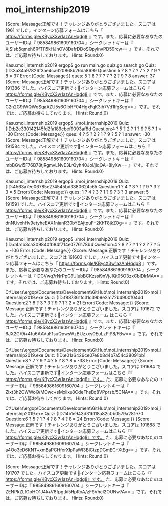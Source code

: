 # moi_internship2019

{Score: Message:正解です！チャレンジありがとうございました。スコアは 1961 でした。インターン応募フォームはこちら『 https://forms.gle/KBycX3w1azAnHqdg8 』です。また、応募に必要なあなたのユーザーIDは『 985849861609160704 』シークレットキーは『 XjSIsb5qmeh6RfTI15kHJhOV8DafrDDoSQpyInvPD59rcw== 』です。それでは、ご応募お待ちしております。 Hints: Round:0}



Kasu:moi_internship2019 ergop$ go run main.go  quiz.go search.go
Quiz: {ID:3a34a97826f3ae4ca620868b26da8699 Question:5 ? 8 ? 7 ? 7 ? 2 ? 9 ? 8 = 37 Error:{Code: Message:}}
ques: 5 ? 8 ? 7 ? 7 ? 2 ? 9 ? 8
answer: 37
{Score: Message:正解です！チャレンジありがとうございました。スコアは 191386 でした。ハイスコア更新です👏インターン応募フォームはこちら『 https://forms.gle/KBycX3w1azAnHqdg8 』です。また、応募に必要なあなたのユーザーIDは『 985849861609160704 』シークレットキーは『 C2n2G9tWQWqSqaAZU5s6OlbHF04HgxFqK3ih7Vd1IfgSeg== 』です。それでは、ご応募お待ちしております。 Hints: Round:0}


Kasu:moi_internship2019 ergop$ ./moi_internship2019 
Quiz: {ID:b2e330142145fd2fa189cbef9093af8d Question:4 ? 5 ? 2 ? 1 ? 9 ? 5 ? 1 = -30 Error:{Code: Message:}}
ques: 4 ? 5 ? 2 ? 1 ? 9 ? 5 ? 1
answer: -30
{Score: Message:正解です！チャレンジありがとうございました。スコアは 191584 でした。ハイスコア更新です👏インターン応募フォームはこちら『 https://forms.gle/KBycX3w1azAnHqdg8 』です。また、応募に必要なあなたのユーザーIDは『 985849861609160704 』シークレットキーは『 mbBGwl5F76B78tjRgmvLNvE3LrQyh40Jol/jiqQA+8iyXw== 』です。それでは、ご応募お待ちしております。 Hints: Round:0}

Kasu:moi_internship2019 ergop$ ./moi_internship2019 
Quiz: {ID:4563a7ee06785e274545bd3380624c65 Question:1 ? 4 ? 3 ? 1 ? 9 ? 3 ? 3 = 5 Error:{Code: Message:}}
ques: 1 ? 4 ? 3 ? 1 ? 9 ? 3 ? 3
answer: 5
{Score: Message:正解です！チャレンジありがとうございました。スコアは 191591 でした。ハイスコア更新です👏インターン応募フォームはこちら『 https://forms.gle/KBycX3w1azAnHqdg8 』です。また、応募に必要なあなたのユーザーIDは『 985849861609160704 』シークレットキーは『 dnNUvxhHv9etyheEAX1nianR30bYEAjtpuF+2KhT8jkZOg== 』です。それでは、ご応募お待ちしております。 Hints: Round:0}

Kasu:moi_internship2019 ergop$ ./moi_internship2019 
Quiz: {ID:d4a1b3ca309840fb84f714e0776178b4 Question:4 ? 8 ? 7 ? 1 ? 2 ? 7 ? 5 = -106 Error:{Code: Message:}}
{Score: Message:正解です！チャレンジありがとうございました。スコアは 191603 でした。ハイスコア更新です👏インターン応募フォームはこちら『 https://forms.gle/KBycX3w1azAnHqdg8 』です。また、応募に必要なあなたのユーザーIDは『 985849861609160704 』シークレットキーは『 DCVwq7rNrPpG9UlubBCKzssi9nVjJIQt05O3zxCblDIrMA== 』です。それでは、ご応募お待ちしております。 Hints: Round:0}


C:\Users\ergop\Documents\Development\GitHub\moi_internship2019>moi_internship2019.exe
Quiz: {ID:f887361fc31c39b9e2a172b4900f04dd Question:2 ? 8 ? 3 ? 3 ? 9 ? 1 ? 2 = 21 Error:{Code: Message:}}
{Score: Message:正解です！チャレンジありがとうございました。スコアは 191672 でした。ハイスコア更新です👏インターン応募フォーム
はこちら『 https://forms.gle/KBycX3w1azAnHqdg8 』です。また、応募に必要なあなたのユーザーIDは『 985849861609160704 』シークレッ
トキーは『 6JX2G/9i+4fu6AAVuF1suQpwsWzBUzxxsOEuLzPjP8/FBw== 』です。それでは、ご応募お待ちしております。 Hints: Round:0}

C:\Users\ergop\Documents\Development\GitHub\moi_internship2019>moi_internship2019.exe
Quiz: {ID:e01a6426ce07e8b8d4b7a54c38091bb1 Question:8 ? 7 ? 9 ? 4 ? 5 ? 8 ? 8 = -38 Error:{Code: Message:}}
{Score: Message:正解です！チャレンジありがとうございました。スコアは 191684 でした。ハイスコア更新です👏インターン応募フォームはこちら『『 https://forms.gle/KBycX3w1azAnHqdg8』です。
た、応募に必要なあなたのユーザーIDは『 985849861609160704 』シークレットキーは『 Zlxt3h2OWWoQ/MOwc+sMxlixu8CdeFhsBq8VPprsb/5CNA== 』です。それでは、ご応募お待ちしております。 Hints: Round:0}

C:\Users\ergop\Documents\Development\GitHub\moi_internship2019>moi_internship2019.exe
Quiz: {ID:14b1e943d31b118a82c0b0579a281e70 Question:6 ? 5 ? 1 ? 4 ? 8 ? 4 ? 8 = 24 Error:{Code: Message:}}
{Score: Message:正解です！チャレンジありがとうございました。スコアは 191688 でした。ハイスコア更新です👏インターン応募フォームはこちら『『 https://forms.gle/KBycX3w1azAnHqdg8』です。
た、応募に必要なあなたのユーザーIDは『 985849861609160704 』シークレットキーは『 a4Oo3eD6KNT+xmBaPCHferXIpPaWl3BlCtzpDGmEC+XtEg== 』です。それでは、ご応募お待ちしております。 Hints: Round:0}

{Score: Message:正解です！チャレンジありがとうございました。スコアは 191707 でした。ハイスコア更新です👏インターン応募フォームはこちら『『 https://forms.gle/KBycX3w1azAnHqdg8』です。
た、応募に必要なあなたのユーザーIDは『 985849861609160704 』シークレットキーは『 ZENPkZLfGpHO1J4k+V8fpgtki5HpRoA/zFSVhcl2OUNw7A== 』です。それでは、ご応募お待ちしております。 Hints: Round:0}